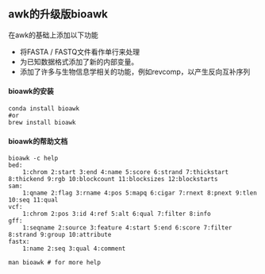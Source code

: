 ## awk的升级版bioawk
在awk的基础上添加以下功能
- 将FASTA / FASTQ文件看作单行来处理
- 为已知数据格式添加了新的内部变量。
- 添加了许多与生物信息学相关的功能，例如revcomp，以产生反向互补序列

#### bioawk的安装
```
conda install bioawk
#or
brew install bioawk
```

#### bioawk的帮助文档
```
bioawk -c help
bed:
	1:chrom 2:start 3:end 4:name 5:score 6:strand 7:thickstart 8:thickend 9:rgb 10:blockcount 11:blocksizes 12:blockstarts 
sam:
	1:qname 2:flag 3:rname 4:pos 5:mapq 6:cigar 7:rnext 8:pnext 9:tlen 10:seq 11:qual 
vcf:
	1:chrom 2:pos 3:id 4:ref 5:alt 6:qual 7:filter 8:info 
gff:
	1:seqname 2:source 3:feature 4:start 5:end 6:score 7:filter 8:strand 9:group 10:attribute 
fastx:
	1:name 2:seq 3:qual 4:comment

man bioawk # for more help
```
